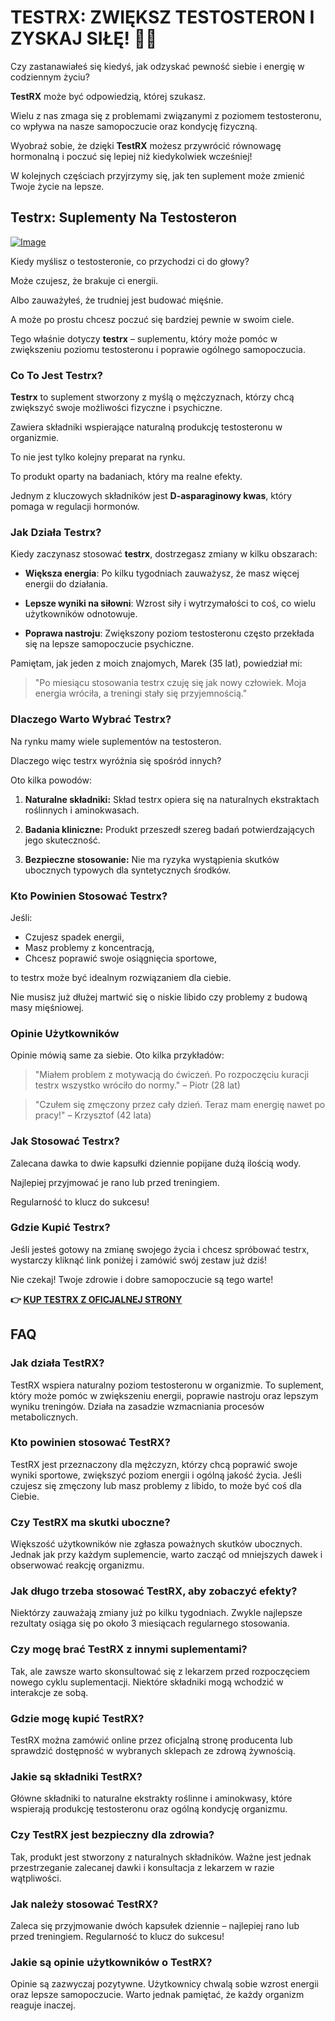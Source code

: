 # TESTRX: ZWIĘKSZ TESTOSTERON I ZYSKAJ SIŁĘ! 💪🔥

Czy zastanawiałeś się kiedyś, jak odzyskać pewność siebie i energię w codziennym życiu? 

**TestRX** może być odpowiedzią, której szukasz. 

Wielu z nas zmaga się z problemami związanymi z poziomem testosteronu, co wpływa na nasze samopoczucie oraz kondycję fizyczną. 

Wyobraź sobie, że dzięki **TestRX** możesz przywrócić równowagę hormonalną i poczuć się lepiej niż kiedykolwiek wcześniej! 

W kolejnych częściach przyjrzymy się, jak ten suplement może zmienić Twoje życie na lepsze.

## Testrx: Suplementy Na Testosteron

[![Image](https://www2.sellhealth.com/129/TestRX-HiRes.jpg)](https://gchaffi.com/JXqKAFeE)

Kiedy myślisz o testosteronie, co przychodzi ci do głowy? 

Może czujesz, że brakuje ci energii. 

Albo zauważyłeś, że trudniej jest budować mięśnie. 

A może po prostu chcesz poczuć się bardziej pewnie w swoim ciele.

Tego właśnie dotyczy **testrx** – suplementu, który może pomóc w zwiększeniu poziomu testosteronu i poprawie ogólnego samopoczucia. 

### Co To Jest Testrx?

**Testrx** to suplement stworzony z myślą o mężczyznach, którzy chcą zwiększyć swoje możliwości fizyczne i psychiczne. 

Zawiera składniki wspierające naturalną produkcję testosteronu w organizmie.

To nie jest tylko kolejny preparat na rynku. 

To produkt oparty na badaniach, który ma realne efekty.

Jednym z kluczowych składników jest **D-asparaginowy kwas**, który pomaga w regulacji hormonów.

### Jak Działa Testrx?

Kiedy zaczynasz stosować **testrx**, dostrzegasz zmiany w kilku obszarach:

- **Większa energia**: Po kilku tygodniach zauważysz, że masz więcej energii do działania.
  
- **Lepsze wyniki na siłowni**: Wzrost siły i wytrzymałości to coś, co wielu użytkowników odnotowuje.
  
- **Poprawa nastroju**: Zwiększony poziom testosteronu często przekłada się na lepsze samopoczucie psychiczne.

Pamiętam, jak jeden z moich znajomych, Marek (35 lat), powiedział mi:

> "Po miesiącu stosowania testrx czuję się jak nowy człowiek. Moja energia wróciła, a treningi stały się przyjemnością."

### Dlaczego Warto Wybrać Testrx?

Na rynku mamy wiele suplementów na testosteron. 

Dlaczego więc testrx wyróżnia się spośród innych? 

Oto kilka powodów:

1. **Naturalne składniki:** Skład testrx opiera się na naturalnych ekstraktach roślinnych i aminokwasach.
   
2. **Badania kliniczne:** Produkt przeszedł szereg badań potwierdzających jego skuteczność.
   
3. **Bezpieczne stosowanie:** Nie ma ryzyka wystąpienia skutków ubocznych typowych dla syntetycznych środków.

### Kto Powinien Stosować Testrx?

Jeśli:

- Czujesz spadek energii,
- Masz problemy z koncentracją,
- Chcesz poprawić swoje osiągnięcia sportowe,

to testrx może być idealnym rozwiązaniem dla ciebie.

Nie musisz już dłużej martwić się o niskie libido czy problemy z budową masy mięśniowej.

### Opinie Użytkowników

Opinie mówią same za siebie. Oto kilka przykładów:

> "Miałem problem z motywacją do ćwiczeń. Po rozpoczęciu kuracji testrx wszystko wróciło do normy." – Piotr (28 lat)

> "Czułem się zmęczony przez cały dzień. Teraz mam energię nawet po pracy!" – Krzysztof (42 lata)

### Jak Stosować Testrx?

Zalecana dawka to dwie kapsułki dziennie popijane dużą ilością wody.

Najlepiej przyjmować je rano lub przed treningiem.

Regularność to klucz do sukcesu!

### Gdzie Kupić Testrx?

Jeśli jesteś gotowy na zmianę swojego życia i chcesz spróbować testrx, wystarczy kliknąć link poniżej i zamówić swój zestaw już dziś!

Nie czekaj! Twoje zdrowie i dobre samopoczucie są tego warte!



**👉 [KUP TESTRX Z OFICJALNEJ STRONY](https://gchaffi.com/JXqKAFeE)**

## FAQ

### Jak działa TestRX?

TestRX wspiera naturalny poziom testosteronu w organizmie. To suplement, który może pomóc w zwiększeniu energii, poprawie nastroju oraz lepszym wyniku treningów. Działa na zasadzie wzmacniania procesów metabolicznych.

### Kto powinien stosować TestRX?

TestRX jest przeznaczony dla mężczyzn, którzy chcą poprawić swoje wyniki sportowe, zwiększyć poziom energii i ogólną jakość życia. Jeśli czujesz się zmęczony lub masz problemy z libido, to może być coś dla Ciebie.

### Czy TestRX ma skutki uboczne?

Większość użytkowników nie zgłasza poważnych skutków ubocznych. Jednak jak przy każdym suplemencie, warto zacząć od mniejszych dawek i obserwować reakcję organizmu.

### Jak długo trzeba stosować TestRX, aby zobaczyć efekty?

Niektórzy zauważają zmiany już po kilku tygodniach. Zwykle najlepsze rezultaty osiąga się po około 3 miesiącach regularnego stosowania.

### Czy mogę brać TestRX z innymi suplementami?

Tak, ale zawsze warto skonsultować się z lekarzem przed rozpoczęciem nowego cyklu suplementacji. Niektóre składniki mogą wchodzić w interakcje ze sobą.

### Gdzie mogę kupić TestRX?

TestRX można zamówić online przez oficjalną stronę producenta lub sprawdzić dostępność w wybranych sklepach ze zdrową żywnością.

### Jakie są składniki TestRX?

Główne składniki to naturalne ekstrakty roślinne i aminokwasy, które wspierają produkcję testosteronu oraz ogólną kondycję organizmu.

### Czy TestRX jest bezpieczny dla zdrowia?

Tak, produkt jest stworzony z naturalnych składników. Ważne jest jednak przestrzeganie zalecanej dawki i konsultacja z lekarzem w razie wątpliwości.

### Jak należy stosować TestRX?

Zaleca się przyjmowanie dwóch kapsułek dziennie – najlepiej rano lub przed treningiem. Regularność to klucz do sukcesu!

### Jakie są opinie użytkowników o TestRX?

Opinie są zazwyczaj pozytywne. Użytkownicy chwalą sobie wzrost energii oraz lepsze samopoczucie. Warto jednak pamiętać, że każdy organizm reaguje inaczej.